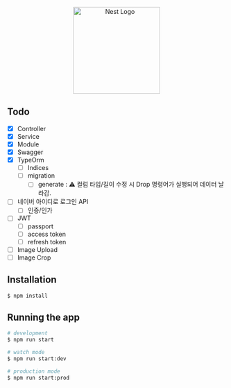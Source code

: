 <p align="center">
  <a href="http://nestjs.com/" target="blank"><img src="https://nestjs.com/img/logo-small.svg" width="200" alt="Nest Logo" /></a>
</p>

## Todo

* [x] Controller
* [x] Service
* [x] Module
* [x] Swagger
* [x] TypeOrm
  * [ ] Indices
  * [ ] migration
    * [ ] generate : ⚠️ 컬럼 타입/길이 수정 시 Drop 명령어가 실행되어 데이터 날라감.

* [ ] 네이버 아이디로 로그인 API
  * [ ] 인증/인가

* [ ] JWT
  * [ ] passport
  * [ ] access token
  * [ ] refresh token

* [ ] Image Upload
* [ ] Image Crop

## Installation

```bash
$ npm install
```

## Running the app

```bash
# development
$ npm run start

# watch mode
$ npm run start:dev

# production mode
$ npm run start:prod
```

